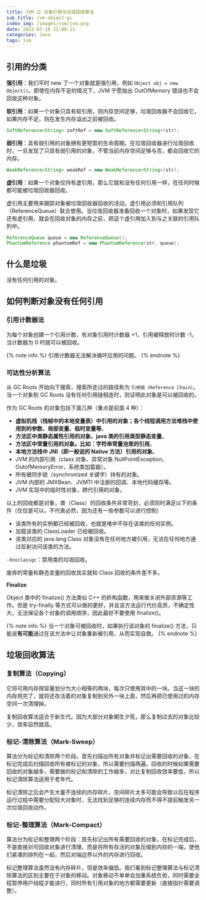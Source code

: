 ```yaml
---
title: JVM 之 对象引用与垃圾回收算法
sub_title: jvm-object-gc
index_img: /images/jvm/jvm.png
date: 2022-07-18 22:08:11
categories: Java
tags: jvm
---
```


## 引用的分类

**强引用**：我们平时 new 了一个对象就是强引用，例如 `Object obj = new Object()`。即使在内存不足的情况下，JVM 宁愿抛出 OutOfMemory 错误也不会回收这种对象。

<!--truncate-->

**软引用**：如果一个对象只具有软引用，则内存空间足够，垃圾回收器不会回收它，如果内存不足，则在发生内存溢出之前被回收。

```java
SoftReference<String> softRef = new SoftReference<String>(str);
```

**弱引用**：具有弱引用的对象拥有更短暂的生命周期。在垃圾回收器进行垃圾回收时，一旦发现了只具有弱引用的对象，不管当前内存空间足够与否，都会回收它的内存。

```java
WeakReference<String> weakRef = new WeakReference<String>(str);
```

**虚引用**：如果一个对象仅持有虚引用，那么它就和没有任何引用一样，在任何时候都可能被垃圾回收器回收。

虚引用主要用来跟踪对象被垃圾回收器回收的活动。虚引用必须和引用队列（ReferenceQueue）联合使用。当垃圾回收器准备回收一个对象时，如果发现它还有虚引用，就会在回收对象的内存之前，把这个虚引用加入到与之关联的引用队列中。

```java
ReferenceQueue queue = new ReferenceQueue();
PhantomReference phantomRef = new PhantomReference(str, queue);
```

## 什么是垃圾

没有任何引用的对象。

## 如何判断对象没有任何引用

### 引用计数器法

为每个对象创建一个引用计数，有对象引用时计数器 +1，引用被释放时计数 -1，当计数器为 0 时就可以被回收。

{% note info %}
引用计数器无法解决循环应用的问题。
{% endnote %}

### 可达性分析算法

从 GC Roots 开始向下搜索，搜索所走过的路径称为 `引用链（Reference Chain）`。当一个对象到 GC Roots 没有任何引用链相连时，则证明此对象是可以被回收的。

作为 GC Roots 的对象包括下面几种（重点是前面 4 种）：

- **虚拟机栈（栈帧中的本地变量表）中引用的对象；各个线程调用方法堆栈中使用到的参数、局部变量、临时变量等**。
- **方法区中类静态属性引用的对象、java 类的引用类型静态变量**。
- **方法区中常量引用的对象。比如：字符串常量池里的引用**。
- **本地方法栈中 JNI（即一般说的 Native 方法）引用的对象**。
- JVM 的内部引用（class 对象、异常对象 NullPointException、OutofMemoryError，系统类加载器）。
- 所有被同步锁（synchronized 关键字）持有的对象。
- JVM 内部的 JMXBean、JVMTI 中注册的回调、本地代码缓存等。
- JVM 实现中的临时性对象，跨代引用的对象。

以上的回收都是对象，类（Class）的回收条件非常苛刻，必须同时满足以下的条件（仅仅是可以，不代表必然，因为还有一些参数可以进行控制）

- 该类所有的实例都已经被回收，也就是堆中不存在该类的任何实例。
- 加载该类的 ClassLoader 已经被回收。
- 该类对应的 java.lang.Class 对象没有在任何地方被引用，无法在任何地方通过反射访问该类的方法。

`-Xnoclassgc`：禁用类的垃圾回收。

废弃的常量和静态变量的回收其实就和 Class 回收的条件差不多。

**Finalize**

Object 类中的 finalize() 方法类似 C++ 的析构函数，用来做关闭外部资源等工作。但是 try-finally 等方式可以做的更好，并且该方法运行代价高昂，不确定性大，无法保证各个对象的调用顺序，因此最好不要使用 finalize()。

{% note info %}
当一个对象可被回收时，如果执行该对象的 finalize() 方法，只能说**有可能**通过在该方法中让对象重新被引用，从而实现自救。
{% endnote %}

## 垃圾回收算法

### 复制算法（Copying）

它将可用内存按容量划分为大小相等的两块，每次只使用其中的一块。当这一块的内存用完了，就将还存活着的对象复制到另外一块上面，然后再把已使用过的内存空间一次清理掉。

复制回收算法适合于新生代。因为大部分对象朝生夕死，那么复制过去的对象比较少，效率自然就高。

### 标记-清除算法（Mark-Sweep）

算法分为标记和清除两个阶段。首先扫描出所有对象并标记出需要回收的对象，在标记完成后扫描回收所有被标记的对象，所以需要扫描两遍。回收的时候如果需要回收的对象越多，需要做的标记和清除的工作越多，对比复制回收效率要低，所以标记清除算法适用于老年代。

标记清除之后会产生大量不连续的内存碎片，空间碎片太多可能会导致以后在程序运行过程中需要分配较大对象时，无法找到足够的连续内存而不得不提前触发另一次垃圾回收动作。

### 标记-整理算法（Mark-Compact）

算法分为标记和整理两个阶段：首先标记出所有需要回收的对象，在标记完成后，不是直接对可回收对象进行清理，而是将所有存活的对象压缩到内存的一端，使他们紧凑的排列在一起，然后对端边界以外的内存进行回收。

标记整理算法虽然没有内存碎片，但是效率偏低。我们看到标记整理算法与标记清除算法的区别主要在于对象的移动。对象移动不单单会加重系统负担，同时需要全程暂停用户线程才能进行，同时所有引用对象的地方都需要更新（直接指针需要调整）。
